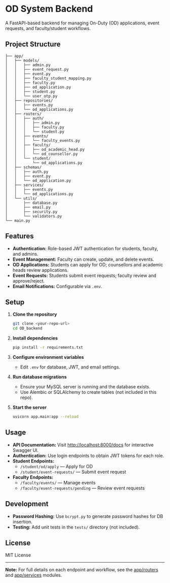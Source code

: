 # OD System Backend

A FastAPI-based backend for managing On-Duty (OD) applications, event requests, and faculty/student workflows.

## Project Structure

```OD_backend/
├── app/
│   ├── models/
│   │   ├── admin.py
│   │   ├── event_request.py
│   │   ├── event.py
│   │   ├── faculty_student_mapping.py
│   │   ├── faculty.py
│   │   ├── od_application.py
│   │   ├── student.py
│   │   └── user_otp.py
│   ├── repositories/
│   │   ├── events.py
│   │   └── od_applications.py
│   ├── routers/
│   │   ├── auth/
│   │   │   ├── admin.py
│   │   │   ├── faculty.py
│   │   │   └── student.py
│   │   ├── events/
│   │   │   └── faculty_events.py
│   │   ├── faculty/
│   │   │   ├── od_academic_head.py
│   │   │   └── od_counsellor.py
│   │   └── student/
│   │       └── od_applications.py
│   ├── schemas/
│   │   ├── auth.py
│   │   ├── event.py
│   │   └── od_application.py
│   ├── services/
│   │   ├── events.py
│   │   └── od_applications.py
│   └── utils/
│       ├── database.py
│       ├── email.py
│       ├── security.py
│       └── validators.py
└── main.py
```

## Features

- **Authentication:** Role-based JWT authentication for students, faculty, and admins.
- **Event Management:** Faculty can create, update, and delete events.
- **OD Applications:** Students can apply for OD; counsellors and academic heads review applications.
- **Event Requests:** Students submit event requests; faculty review and approve/reject.
- **Email Notifications:** Configurable via `.env`.

## Setup

1. **Clone the repository**
   ```sh
   git clone <your-repo-url>
   cd OD_backend
   ```

2. **Install dependencies**
   ```sh
   pip install -r requirements.txt
   ```

3. **Configure environment variables**
   - Edit `.env` for database, JWT, and email settings.

4. **Run database migrations**
   - Ensure your MySQL server is running and the database exists.
   - Use Alembic or SQLAlchemy to create tables (not included in this repo).

5. **Start the server**
   ```sh
   uvicorn app.main:app --reload
   ```

## Usage

- **API Documentation:** Visit [http://localhost:8000/docs](http://localhost:8000/docs) for interactive Swagger UI.
- **Authentication:** Use login endpoints to obtain JWT tokens for each role.
- **Student Endpoints:**
  - `/student/od/apply` — Apply for OD
  - `/student/event-requests/` — Submit event request
- **Faculty Endpoints:**
  - `/faculty/events/` — Manage events
  - `/faculty/event-requests/pending` — Review event requests

## Development

- **Password Hashing:** Use `bcrypt.py` to generate password hashes for DB insertion.
- **Testing:** Add unit tests in the `tests/` directory (not included).

## License

MIT License

---

**Note:** For full details on each endpoint and workflow, see the [app/routers](app/routers) and [app/services](app/services) modules.
